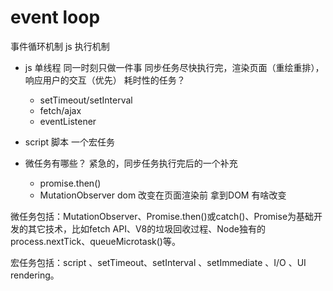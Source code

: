 # event loop
事件循环机制 js 执行机制

- js 单线程
  同一时刻只做一件事
  同步任务尽快执行完，渲染页面（重绘重排），响应用户的交互（优先）
  耗时性的任务？
  - setTimeout/setInterval
  - fetch/ajax
  - eventListener
- script 脚本
  一个宏任务

- 微任务有哪些？
  紧急的，同步任务执行完后的一个补充
  - promise.then()
  - MutationObserver
    dom 改变在页面渲染前 拿到DOM 有啥改变


微任务包括：MutationObserver、Promise.then()或catch()、Promise为基础开发的其它技术，比如fetch API、V8的垃圾回收过程、Node独有的process.nextTick、queueMicrotask()等。

宏任务包括：script 、setTimeout、setInterval 、setImmediate 、I/O 、UI rendering。
